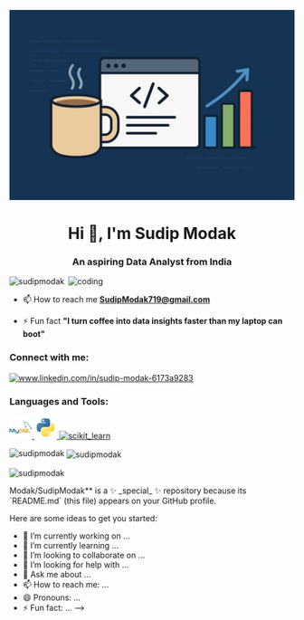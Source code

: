 ![logo](https://github.com/SudipModak/SudipModak/blob/main/WhatsApp%20Image%202025-10-04%20at%2015.54.26.jpeg)
<h1 align="center">Hi 👋, I'm Sudip Modak</h1>
<h3 align="center">An aspiring Data Analyst from India</h3>
<img align="right" alt="coding" width="400" src="https://media3.giphy.com/media/v1.Y2lkPTZjMDliOTUyY3N1MXVuMjFwcnh1dGU5M2ZrOXcydG8ydDB4YnF3ZHBic2ZiOGhwciZlcD12MV9naWZzX3NlYXJjaCZjdD1n/WtTnAfZn6aVJfBzlN3/source.gif">

<p align="left"> <img src="https://komarev.com/ghpvc/?username=sudipmodak&label=Profile%20views&color=0e75b6&style=flat" alt="sudipmodak" /> </p>

- 📫 How to reach me **SudipModak719@gmail.com**

- ⚡ Fun fact **"I turn coffee into data insights faster than my laptop can boot"**

<h3 align="left">Connect with me:</h3>
<p align="left">
<a href="https://linkedin.com/in/www.linkedin.com/in/sudip-modak-6173a9283" target="blank"><img align="center" src="https://raw.githubusercontent.com/rahuldkjain/github-profile-readme-generator/master/src/images/icons/Social/linked-in-alt.svg" alt="www.linkedin.com/in/sudip-modak-6173a9283" height="30" width="40" /></a>
</p>

<h3 align="left">Languages and Tools:</h3>
<p align="left"> <a href="https://www.mysql.com/" target="_blank" rel="noreferrer"> <img src="https://raw.githubusercontent.com/devicons/devicon/master/icons/mysql/mysql-original-wordmark.svg" alt="mysql" width="40" height="40"/> </a> <a href="https://www.python.org" target="_blank" rel="noreferrer"> <img src="https://raw.githubusercontent.com/devicons/devicon/master/icons/python/python-original.svg" alt="python" width="40" height="40"/> </a> <a href="https://scikit-learn.org/" target="_blank" rel="noreferrer"> <img src="https://upload.wikimedia.org/wikipedia/commons/0/05/Scikit_learn_logo_small.svg" alt="scikit_learn" width="40" height="40"/> </a> </p>

<p><img align="left" src="https://github-readme-stats.vercel.app/api/top-langs?username=sudipmodak&show_icons=true&locale=en&layout=compact" alt="sudipmodak" /></p>

<p>&nbsp;<img align="center" src="https://github-readme-stats.vercel.app/api?username=sudipmodak&show_icons=true&locale=en" alt="sudipmodak" /></p>

<p><img align="center" src="https://github-readme-streak-stats.herokuapp.com/?user=sudipmodak&" alt="sudipmodak" /></p>
Modak/SudipModak** is a ✨ _special_ ✨ repository because its `README.md` (this file) appears on your GitHub profile.

Here are some ideas to get you started:

- 🔭 I’m currently working on ...
- 🌱 I’m currently learning ...
- 👯 I’m looking to collaborate on ...
- 🤔 I’m looking for help with ...
- 💬 Ask me about ...
- 📫 How to reach me: ...
- 😄 Pronouns: ...
- ⚡ Fun fact: ...
-->

